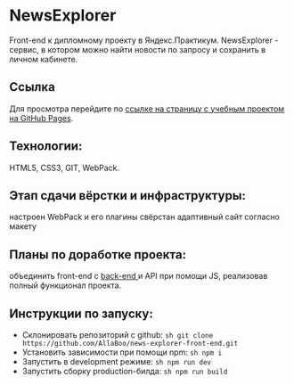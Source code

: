 # NewsExplorer
Front-end к дипломному проекту в Яндекс.Практикум. NewsExplorer - сервис, в котором можно найти новости по запросу и сохранить в личном кабинете.

## Ссылка
Для просмотра перейдите по 
[ссылке на страницу с учебным проектом на GitHub Pages](https://allaboo.github.io/news-explorer-front-end/).

## Технологии:
HTML5, CSS3, GIT, WebPack.

## Этап сдачи вёрстки и инфраструктуры:
настроен WebPack и его плагины
свёрстан адаптивный сайт согласно макету

## Планы по доработке проекта:
объединить front-end c [back-end ](https://github.com/AllaBoo/news-explorer-api.git) и API при помощи JS, реализовав полный функционал проекта.

## Инструкции по запуску:
* Склонировать репозиторий с github:
```sh git clone https://github.com/AllaBoo/news-explorer-front-end.git```
* Установить зависимости при помощи npm:
```sh npm i```
* Запустить в development режиме:
```sh npm run dev```
* Запустить сборку production-билда:
```sh npm run build```
